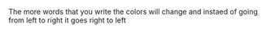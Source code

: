The more words that you write the colors will change and instaed of going from left to right it goes right to left
